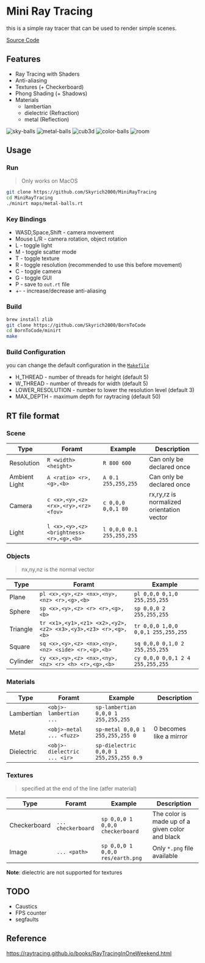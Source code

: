 # Mini Ray Tracing

this is a simple ray tracer that can be used to render simple scenes.

[Source Code](https://github.com/Skyrich2000/BornToCode/tree/master/minirt)

## Features

* Ray Tracing with Shaders
* Anti-aliasing
* Textures (+ Checkerboard)
* Phong Shading (+ Shadows)
* Materials
    * lambertian
    * dielectric (Refraction)
    * metal (Reflection)

![sky-balls](./img/sky-balls.png)
![metal-balls](./img/metal-balls.png)
![cub3d](./img/cub3d.png)
![color-balls](./img/color-balls.png)
![room](./img/room.png)

## Usage
### Run

> Only works on MacOS

```bash
git clone https://github.com/Skyrich2000/MiniRayTracing
cd MiniRayTracing
./minirt maps/metal-balls.rt
```

### Key Bindings

* WASD,Space,Shift - camera movement
* Mouse L/R - camera rotation, object rotation
* L - toggle light
* M - toggle scatter mode
* T - toggle texture
* R - toggle resolution (recommended to use this before movement)
* C - toggle camera
* G - toggle GUI
* P - save to `out.rt` file
* +- - increase/decrease anti-aliasing

### Build

```bash
brew install zlib
git clone https://github.com/Skyrich2000/BornToCode
cd BornToCode/minirt
make
```

### Build Configuration

you can change the default configuration in the [`Makefile`](https://github.com/Skyrich2000/BornToCode/blob/master/minirt/Makefile#L87)

* H_THREAD - number of threads for height (default 5)
* W_THREAD - number of threads for width (default 5)
* LOWER_RESOLUTION - number to lower the resolution level (default 3)
* MAX_DEPTH - maximum depth for raytracing (default 50)

## RT file format
### Scene

| Type | Foramt | Example | Description |
| ---- | ------ | ------- | ----------- |
| Resolution | `R <width> <height>` | `R 800 600` | Can only be declared once |
| Ambient Light | `A <ratio> <r>,<g>,<b>` | `A 0.1 255,255,255` | Can only be declared once |
| Camera | `c <x>,<y>,<z> <rx>,<ry>,<rz> <fov>` | `c 0,0,0 0,0,1 80` | rx,ry,rz is normalized orientation vector |
| Light | `l <x>,<y>,<z> <brightness> <r>,<g>,<b>` | `l 0,0,0 0.1 255,255,255` | |

### Objects

> nx,ny,nz is the normal vector

| Type | Foramt | Example |
| ---- | ------ | ------- |
| Plane | `pl <x>,<y>,<z> <nx>,<ny>,<nz> <r>,<g>,<b>` | `pl 0,0,0 0,1,0 255,255,255` |
| Sphere | `sp <x>,<y>,<z> <r> <r>,<g>,<b>` | `sp 0,0,0 2 255,255,255` |
| Triangle | `tr <x1>,<y1>,<z1> <x2>,<y2>,<z2> <x3>,<y3>,<z3> <r>,<g>,<b>` | `tr 0,0,0 1,0,0 0,0,1 255,255,255` |
| Square | `sq <x>,<y>,<z> <nx>,<ny>,<nz> <side> <r>,<g>,<b>` | `sq 0,0,0 0,1,0 2 255,255,255` |
| Cylinder | `cy <x>,<y>,<z> <nx>,<ny>,<nz> <r> <h> <r>,<g>,<b>` | `cy 0,0,0 0,0,1 2 4 255,255,255` |

### Materials

| Type | Foramt | Example | Description |
| ---- | ------ | ------- | ----------- |
| Lambertian | `<obj>-lambertian ... ` | `sp-lambertian 0,0,0 1 255,255,255` | |
| Metal | `<obj>-metal ... <fuzz>` | `sp-metal 0,0,0 1 255,255,255 0` | 0 becomes like a mirror |
| Dielectric | `<obj>-dielectric ... <ir>` | `sp-dielectric 0,0,0 1 255,255,255 0.9` | |

### Textures

> specified at the end of the line (atfer material)

| Type | Foramt | Example | Description |
| ---- | ------ | ------- | ----------- |
| Checkerboard | `... checkerboard` | `sp 0,0,0 1 0,0,0 checkerboard` |  The color is made up of a given color and black |
| Image | `... <path>` | `sp 0,0,0 1 0,0,0 res/earth.png` | Only `*.png` file available |

**Note**: dielectric are not supported for textures

## TODO

* Caustics
* FPS counter
* segfaults

## Reference

https://raytracing.github.io/books/RayTracingInOneWeekend.html
